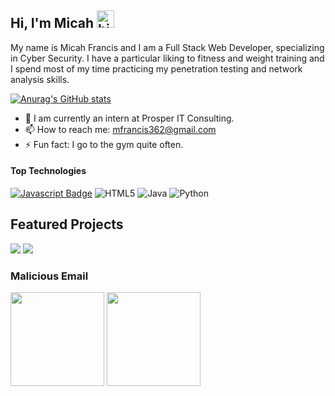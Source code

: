 ## Hi, I'm Micah <img src="https://user-images.githubusercontent.com/1303154/88677602-1635ba80-d120-11ea-84d8-d263ba5fc3c0.gif" width="28px" height="28px" alt="hi">

My name is Micah Francis and I am a Full Stack Web Developer, specializing in Cyber Security.  I have a particular liking to fitness and weight training and I spend most of my time practicing my penetration testing and network analysis skills.

[![Anurag's GitHub stats](https://github-readme-stats.vercel.app/api?username=mdfranciss&hide=,prs&theme=gruvbox)](https://github.com/anuraghazra/github-readme-stats)



<!-- TODO: Add last video link -->

- 🔭 I am currently an intern at Prosper IT Consulting.
- 📫 How to reach me: mfrancis362@gmail.com
- ⚡ Fun fact: I go to the gym quite often.

#### Top Technologies

<!-- TODO: Make technologies links takes you to repositories -->

[![Javascript Badge](https://img.shields.io/badge/-Javascript-F0DB4F?style=for-the-badge&labelColor=black&logo=javascript&logoColor=F0DB4F)](#)  ![HTML5](https://img.shields.io/badge/html5-%23E34F26.svg?style=for-the-badge&logo=html5&logoColor=white) ![Java](https://img.shields.io/badge/java-%23ED8B00.svg?style=for-the-badge&logo=java&logoColor=white) ![Python](https://img.shields.io/badge/python-3670A0?style=for-the-badge&logo=python&logoColor=ffdd54)

## Featured Projects

![](images/Malware_Analysis/hostname_user_account_name_filter.png) ![](images/Malicious_Email/infected_mac_address.png)
### Malicious Email
<p float="left">
<img src="image/Malicious_Email/infected_mac_address.png" width="150" height="150">
<img src=image/Malware_Analysis/hostname_user_account_name_filter.png width="150" height="150">
</p>



